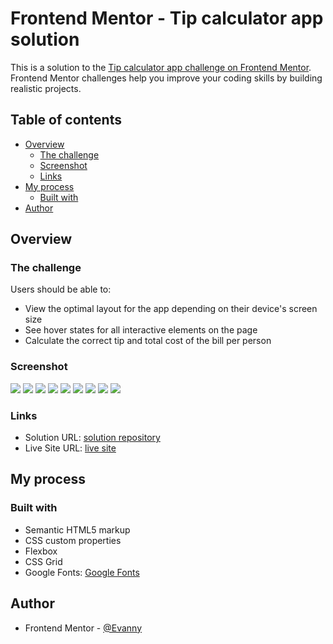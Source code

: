 # Frontend Mentor - Tip calculator app solution

This is a solution to the [Tip calculator app challenge on Frontend Mentor](https://www.frontendmentor.io/challenges/tip-calculator-app-ugJNGbJUX). Frontend Mentor challenges help you improve your coding skills by building realistic projects.

## Table of contents

- [Overview](#overview)
  - [The challenge](#the-challenge)
  - [Screenshot](#screenshot)
  - [Links](#links)
- [My process](#my-process)
  - [Built with](#built-with)
- [Author](#author)

## Overview

### The challenge

Users should be able to:

- View the optimal layout for the app depending on their device's screen size
- See hover states for all interactive elements on the page
- Calculate the correct tip and total cost of the bill per person

### Screenshot

![](./screenshots-solution/screenshot1_desktop_solution.PNG)
![](./screenshots-solution/screenshot2_desktop_solution.PNG)
![](./screenshots-solution/screenshot3_desktop_solution.PNG)
![](./screenshots-solution/screenshot1_mobile_solution.PNG)
![](./screenshots-solution/screenshot2_mobile_solution.PNG)
![](./screenshots-solution/screenshot3_mobile_solution.PNG)
![](./screenshots-solution/screenshot4_mobile_solution.PNG)
![](./screenshots-solution/screenshot5_mobile_solution.PNG)
![](./screenshots-solution/screenshot6_mobile_solution.PNG)

### Links

- Solution URL: [solution repository](https://github.com/EdisonPadilla/tip-calculator-app-solution)
- Live Site URL: [live site](https://your-live-site-url.com)

## My process

### Built with

- Semantic HTML5 markup
- CSS custom properties
- Flexbox
- CSS Grid
- Google Fonts: [Google Fonts](https://fonts.google.com/)

## Author

- Frontend Mentor - [@Evanny](https://www.frontendmentor.io/profile/Evanny)
